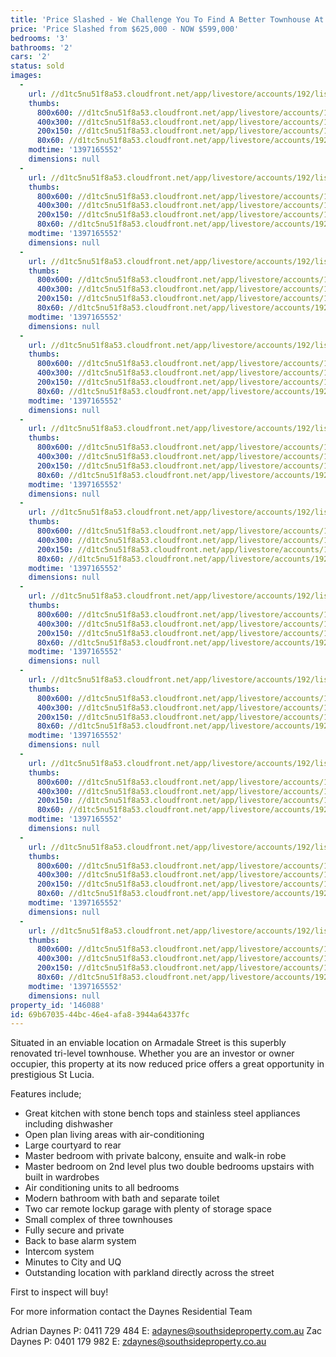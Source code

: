 ```yaml
---
title: 'Price Slashed - We Challenge You To Find A Better Townhouse At This Price'
price: 'Price Slashed from $625,000 - NOW $599,000'
bedrooms: '3'
bathrooms: '2'
cars: '2'
status: sold
images:
  -
    url: //d1tc5nu51f8a53.cloudfront.net/app/livestore/accounts/192/listings/98174/images/1154227-1_7993348870_20140411032439.jpg
    thumbs:
      800x600: //d1tc5nu51f8a53.cloudfront.net/app/livestore/accounts/192/listings/98174/images/1154227-1_7993348870_20140411032439_800x600.jpg
      400x300: //d1tc5nu51f8a53.cloudfront.net/app/livestore/accounts/192/listings/98174/images/1154227-1_7993348870_20140411032439_400x300.jpg
      200x150: //d1tc5nu51f8a53.cloudfront.net/app/livestore/accounts/192/listings/98174/images/1154227-1_7993348870_20140411032439_200x150.jpg
      80x60: //d1tc5nu51f8a53.cloudfront.net/app/livestore/accounts/192/listings/98174/images/1154227-1_7993348870_20140411032439_80x60.jpg
    modtime: '1397165552'
    dimensions: null
  -
    url: //d1tc5nu51f8a53.cloudfront.net/app/livestore/accounts/192/listings/98174/images/1154227-2_3829674567_20140411032440.jpg
    thumbs:
      800x600: //d1tc5nu51f8a53.cloudfront.net/app/livestore/accounts/192/listings/98174/images/1154227-2_3829674567_20140411032440_800x600.jpg
      400x300: //d1tc5nu51f8a53.cloudfront.net/app/livestore/accounts/192/listings/98174/images/1154227-2_3829674567_20140411032440_400x300.jpg
      200x150: //d1tc5nu51f8a53.cloudfront.net/app/livestore/accounts/192/listings/98174/images/1154227-2_3829674567_20140411032440_200x150.jpg
      80x60: //d1tc5nu51f8a53.cloudfront.net/app/livestore/accounts/192/listings/98174/images/1154227-2_3829674567_20140411032440_80x60.jpg
    modtime: '1397165552'
    dimensions: null
  -
    url: //d1tc5nu51f8a53.cloudfront.net/app/livestore/accounts/192/listings/98174/images/1154227-3_1311183464_20140411032444.jpg
    thumbs:
      800x600: //d1tc5nu51f8a53.cloudfront.net/app/livestore/accounts/192/listings/98174/images/1154227-3_1311183464_20140411032444_800x600.jpg
      400x300: //d1tc5nu51f8a53.cloudfront.net/app/livestore/accounts/192/listings/98174/images/1154227-3_1311183464_20140411032444_400x300.jpg
      200x150: //d1tc5nu51f8a53.cloudfront.net/app/livestore/accounts/192/listings/98174/images/1154227-3_1311183464_20140411032444_200x150.jpg
      80x60: //d1tc5nu51f8a53.cloudfront.net/app/livestore/accounts/192/listings/98174/images/1154227-3_1311183464_20140411032444_80x60.jpg
    modtime: '1397165552'
    dimensions: null
  -
    url: //d1tc5nu51f8a53.cloudfront.net/app/livestore/accounts/192/listings/98174/images/1154227-4_6622877158_20140411032445.jpg
    thumbs:
      800x600: //d1tc5nu51f8a53.cloudfront.net/app/livestore/accounts/192/listings/98174/images/1154227-4_6622877158_20140411032445_800x600.jpg
      400x300: //d1tc5nu51f8a53.cloudfront.net/app/livestore/accounts/192/listings/98174/images/1154227-4_6622877158_20140411032445_400x300.jpg
      200x150: //d1tc5nu51f8a53.cloudfront.net/app/livestore/accounts/192/listings/98174/images/1154227-4_6622877158_20140411032445_200x150.jpg
      80x60: //d1tc5nu51f8a53.cloudfront.net/app/livestore/accounts/192/listings/98174/images/1154227-4_6622877158_20140411032445_80x60.jpg
    modtime: '1397165552'
    dimensions: null
  -
    url: //d1tc5nu51f8a53.cloudfront.net/app/livestore/accounts/192/listings/98174/images/1154227-5_9046603013_20140411032444.jpg
    thumbs:
      800x600: //d1tc5nu51f8a53.cloudfront.net/app/livestore/accounts/192/listings/98174/images/1154227-5_9046603013_20140411032444_800x600.jpg
      400x300: //d1tc5nu51f8a53.cloudfront.net/app/livestore/accounts/192/listings/98174/images/1154227-5_9046603013_20140411032444_400x300.jpg
      200x150: //d1tc5nu51f8a53.cloudfront.net/app/livestore/accounts/192/listings/98174/images/1154227-5_9046603013_20140411032444_200x150.jpg
      80x60: //d1tc5nu51f8a53.cloudfront.net/app/livestore/accounts/192/listings/98174/images/1154227-5_9046603013_20140411032444_80x60.jpg
    modtime: '1397165552'
    dimensions: null
  -
    url: //d1tc5nu51f8a53.cloudfront.net/app/livestore/accounts/192/listings/98174/images/1154227-6_6756415069_20140411032445.jpg
    thumbs:
      800x600: //d1tc5nu51f8a53.cloudfront.net/app/livestore/accounts/192/listings/98174/images/1154227-6_6756415069_20140411032445_800x600.jpg
      400x300: //d1tc5nu51f8a53.cloudfront.net/app/livestore/accounts/192/listings/98174/images/1154227-6_6756415069_20140411032445_400x300.jpg
      200x150: //d1tc5nu51f8a53.cloudfront.net/app/livestore/accounts/192/listings/98174/images/1154227-6_6756415069_20140411032445_200x150.jpg
      80x60: //d1tc5nu51f8a53.cloudfront.net/app/livestore/accounts/192/listings/98174/images/1154227-6_6756415069_20140411032445_80x60.jpg
    modtime: '1397165552'
    dimensions: null
  -
    url: //d1tc5nu51f8a53.cloudfront.net/app/livestore/accounts/192/listings/98174/images/1154227-7_2527994527_20140411032444.jpg
    thumbs:
      800x600: //d1tc5nu51f8a53.cloudfront.net/app/livestore/accounts/192/listings/98174/images/1154227-7_2527994527_20140411032444_800x600.jpg
      400x300: //d1tc5nu51f8a53.cloudfront.net/app/livestore/accounts/192/listings/98174/images/1154227-7_2527994527_20140411032444_400x300.jpg
      200x150: //d1tc5nu51f8a53.cloudfront.net/app/livestore/accounts/192/listings/98174/images/1154227-7_2527994527_20140411032444_200x150.jpg
      80x60: //d1tc5nu51f8a53.cloudfront.net/app/livestore/accounts/192/listings/98174/images/1154227-7_2527994527_20140411032444_80x60.jpg
    modtime: '1397165552'
    dimensions: null
  -
    url: //d1tc5nu51f8a53.cloudfront.net/app/livestore/accounts/192/listings/98174/images/1154227-8_9585460099_20140411032450.jpg
    thumbs:
      800x600: //d1tc5nu51f8a53.cloudfront.net/app/livestore/accounts/192/listings/98174/images/1154227-8_9585460099_20140411032450_800x600.jpg
      400x300: //d1tc5nu51f8a53.cloudfront.net/app/livestore/accounts/192/listings/98174/images/1154227-8_9585460099_20140411032450_400x300.jpg
      200x150: //d1tc5nu51f8a53.cloudfront.net/app/livestore/accounts/192/listings/98174/images/1154227-8_9585460099_20140411032450_200x150.jpg
      80x60: //d1tc5nu51f8a53.cloudfront.net/app/livestore/accounts/192/listings/98174/images/1154227-8_9585460099_20140411032450_80x60.jpg
    modtime: '1397165552'
    dimensions: null
  -
    url: //d1tc5nu51f8a53.cloudfront.net/app/livestore/accounts/192/listings/98174/images/1154227-9_8842098965_20140411032449.jpg
    thumbs:
      800x600: //d1tc5nu51f8a53.cloudfront.net/app/livestore/accounts/192/listings/98174/images/1154227-9_8842098965_20140411032449_800x600.jpg
      400x300: //d1tc5nu51f8a53.cloudfront.net/app/livestore/accounts/192/listings/98174/images/1154227-9_8842098965_20140411032449_400x300.jpg
      200x150: //d1tc5nu51f8a53.cloudfront.net/app/livestore/accounts/192/listings/98174/images/1154227-9_8842098965_20140411032449_200x150.jpg
      80x60: //d1tc5nu51f8a53.cloudfront.net/app/livestore/accounts/192/listings/98174/images/1154227-9_8842098965_20140411032449_80x60.jpg
    modtime: '1397165552'
    dimensions: null
  -
    url: //d1tc5nu51f8a53.cloudfront.net/app/livestore/accounts/192/listings/98174/images/1154227-10_1394579108_20140411032449.jpg
    thumbs:
      800x600: //d1tc5nu51f8a53.cloudfront.net/app/livestore/accounts/192/listings/98174/images/1154227-10_1394579108_20140411032449_800x600.jpg
      400x300: //d1tc5nu51f8a53.cloudfront.net/app/livestore/accounts/192/listings/98174/images/1154227-10_1394579108_20140411032449_400x300.jpg
      200x150: //d1tc5nu51f8a53.cloudfront.net/app/livestore/accounts/192/listings/98174/images/1154227-10_1394579108_20140411032449_200x150.jpg
      80x60: //d1tc5nu51f8a53.cloudfront.net/app/livestore/accounts/192/listings/98174/images/1154227-10_1394579108_20140411032449_80x60.jpg
    modtime: '1397165552'
    dimensions: null
  -
    url: //d1tc5nu51f8a53.cloudfront.net/app/livestore/accounts/192/listings/98174/images/1154227-11_5253349440_20140411032449.jpg
    thumbs:
      800x600: //d1tc5nu51f8a53.cloudfront.net/app/livestore/accounts/192/listings/98174/images/1154227-11_5253349440_20140411032449_800x600.jpg
      400x300: //d1tc5nu51f8a53.cloudfront.net/app/livestore/accounts/192/listings/98174/images/1154227-11_5253349440_20140411032449_400x300.jpg
      200x150: //d1tc5nu51f8a53.cloudfront.net/app/livestore/accounts/192/listings/98174/images/1154227-11_5253349440_20140411032449_200x150.jpg
      80x60: //d1tc5nu51f8a53.cloudfront.net/app/livestore/accounts/192/listings/98174/images/1154227-11_5253349440_20140411032449_80x60.jpg
    modtime: '1397165552'
    dimensions: null
property_id: '146088'
id: 69b67035-44bc-46e4-afa8-3944a64337fc
---
```

Situated in an enviable location on Armadale Street is this superbly renovated tri-level townhouse. Whether you are an investor or owner occupier, this property at its now reduced price offers a great opportunity in prestigious St Lucia.

Features include;

*  Great kitchen with stone bench tops and stainless steel appliances including dishwasher
*  Open plan living areas with air-conditioning
*  Large courtyard to rear
*  Master bedroom with private balcony, ensuite and walk-in robe
*  Master bedroom on 2nd level plus two double bedrooms upstairs with built in wardrobes
*  Air conditioning units to all bedrooms
*  Modern bathroom with bath and separate toilet
*  Two car remote lockup garage with plenty of storage space
*  Small complex of three townhouses
*  Fully secure and private
*  Back to base alarm system
*  Intercom system
*  Minutes to City and UQ
*  Outstanding location with parkland directly across the street

First to inspect will buy!

For more information contact the Daynes Residential Team

Adrian Daynes
P: 0411 729 484
E: adaynes@southsideproperty.com.au
Zac Daynes
P: 0401 179 982
E: zdaynes@southsideproperty.co.au